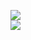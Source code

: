 [![](https://img.shields.io/badge/Made%20With-Github%20Spray-lightgrey.svg?style=for-the-badge&logo=github)](https://github.com/Annihil/github-spray#14945)  
[![](https://i.imgur.com/2DrTn0Z.gif)](https://github.com/Annihil/github-spray)
